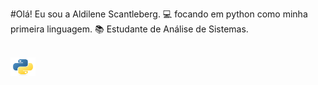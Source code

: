 #Olá! Eu sou a Aldilene Scantleberg.
💻 focando em python como minha primeira linguagem.
📚 Estudante de Análise de Sistemas.
  
  <div style="display: inline_block"><br>
  <img align="center" alt="Aldilene-Python" height="30" width="40" src="https://raw.githubusercontent.com/devicons/devicon/master/icons/python/python-original.svg">
    
  
</div>
  
  ##
  
  
